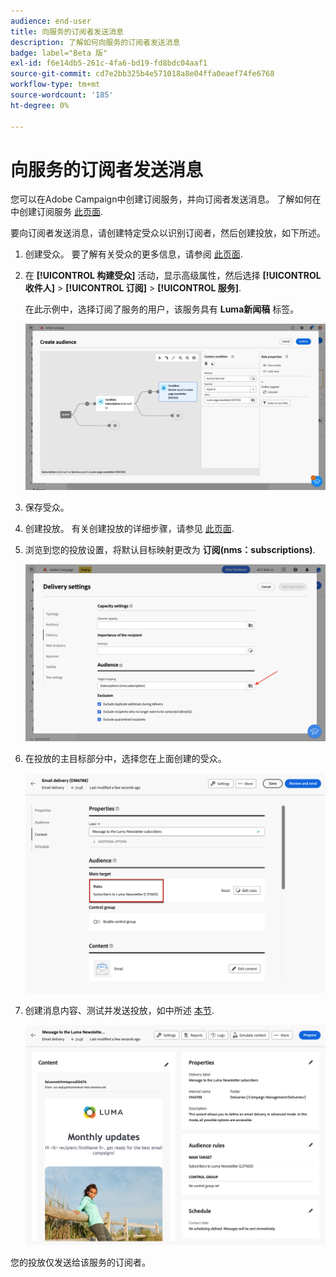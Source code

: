 ```yaml
---
audience: end-user
title: 向服务的订阅者发送消息
description: 了解如何向服务的订阅者发送消息
badge: label="Beta 版"
exl-id: f6e14db5-261c-4fa6-bd19-fd8bdc04aaf1
source-git-commit: cd7e2bb325b4e571018a8e04ffa0eaef74fe6768
workflow-type: tm+mt
source-wordcount: '185'
ht-degree: 0%

---
```


# 向服务的订阅者发送消息

您可以在Adobe Campaign中创建订阅服务，并向订阅者发送消息。 了解如何在中创建订阅服务 [此页面](../audience//manage-services.md#create-service).

要向订阅者发送消息，请创建特定受众以识别订阅者，然后创建投放，如下所述。

1. 创建受众。 要了解有关受众的更多信息，请参阅 [此页面](../audience/create-audience.md).

1. 在 **[!UICONTROL 构建受众]** 活动，显示高级属性，然后选择 **[!UICONTROL 收件人]** > **[!UICONTROL 订阅]** > **[!UICONTROL 服务]**.

   在此示例中，选择订阅了服务的用户，该服务具有 **Luma新闻稿** 标签。

   ![](assets/service-audience-subscribers.png)

1. 保存受众。
1. 创建投放。 有关创建投放的详细步骤，请参见 [此页面](../msg/gs-messages.md#create-delivery).
1. 浏览到您的投放设置，将默认目标映射更改为 **订阅(nms：subscriptions)**.

   ![](assets/service-delivery-change-mapping.png)

1. 在投放的主目标部分中，选择您在上面创建的受众。

   ![](assets/service-delivery-targeting-subscribers.png)

1. 创建消息内容、测试并发送投放，如中所述 [本节](../preview-test/preview-test.md).

   ![](assets/service-delivery-ready.png)

您的投放仅发送给该服务的订阅者。
